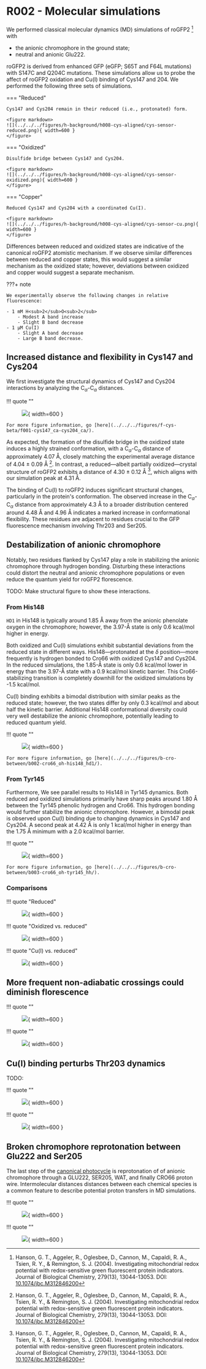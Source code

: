 # R002 - Molecular simulations

We performed classical molecular dynamics (MD) simulations of roGFP2 [^hanson2004investigating] with

-   the anionic chromophore in the ground state;
-   neutral and anionic Glu222.

roGFP2 is derived from enhanced GFP (eGFP; S65T and F64L mutations) with S147C and Q204C mutations.
These simulations allow us to probe the affect of roGFP2 oxidation and Cu(I) binding of Cys147 and 204.
We performed the following three sets of simulations.

=== "Reduced"

    Cys147 and Cys204 remain in their reduced (i.e., protonated) form.

    <figure markdown>
    ![](../../../figures/h-background/h008-cys-aligned/cys-sensor-reduced.png){ width=600 }
    </figure>

=== "Oxidized"

    Disulfide bridge between Cys147 and Cys204.

    <figure markdown>
    ![](../../../figures/h-background/h008-cys-aligned/cys-sensor-oxidized.png){ width=600 }
    </figure>

=== "Copper"

    Reduced Cys147 and Cys204 with a coordinated Cu(I).

    <figure markdown>
    ![](../../../figures/h-background/h008-cys-aligned/cys-sensor-cu.png){ width=600 }
    </figure>

Differences between reduced and oxidized states are indicative of the canonical roGFP2 atomistic mechanism.
If we observe similar differences between reduced and copper states, this would suggest a similar mechanism as the oxidized state; however, deviations between oxidized and copper would suggest a separate mechanism.

???+ note

    We experimentally observe the following changes in relative fluorescence:

    - 1 mM H<sub>2</sub>O<sub>2</sub>
        - Modest A band increase
        - Slight B band decrease
    - 1 μM Cu(I)
        - Slight A band decrease
        - Large B band decrease.

## Increased distance and flexibility in Cys147 and Cys204

We first investigate the structural dynamics of Cys147 and Cys204 interactions by analyzing the C$_\alpha$-C$_\alpha$ distances.

!!! quote ""
    <figure markdown>
    ![](../../../figures/f-cys-beta/f001-cys147_ca-cys204_ca/f001-cys147_ca-cys204_ca-pdf.svg){ width=600 }
    </figure>

    For more figure information, go [here](../../../figures/f-cys-beta/f001-cys147_ca-cys204_ca/).

As expected, the formation of the disulfide bridge in the oxidized state induces a highly strained conformation, with a C$_\alpha$-C$_\alpha$ distance of approximately 4.07 Å, closely matching the experimental average distance of 4.04 ± 0.09 Å [^hanson2004investigating].
In contrast, a reduced—albeit partially oxidized—crystal structure of roGFP2 exhibits a distance of 4.30 ± 0.12 Å [^hanson2004investigating], which aligns with our simulation peak at 4.31 Å.

The binding of Cu(I) to roGFP2 induces significant structural changes, particularly in the protein's conformation.
The observed increase in the C$_\alpha$-C$_\alpha$ distance from approximately 4.3 Å to a broader distribution centered around 4.48 Å and 4.96 Å indicates a marked increase in conformational flexibility.
These residues are adjacent to residues crucial to the GFP fluorescence mechanism involving Thr203 and Ser205.

## Destabilization of anionic chromophore

Notably, two residues flanked by Cys147 play a role in stabilizing the anionic chromophore through hydrogen bonding.
Disturbing these interactions could distort the neutral and anionic chromophore populations or even reduce the quantum yield for roGFP2 florescence.

TODO: Make structural figure to show these interactions.

### From His148

`HD1` in His148 is typically around 1.85 Å away from the anionic phenolate oxygen in the chromophore; however, the 3.97-Å state is only 0.6 kcal/mol higher in energy.

Both oxidized and Cu(I) simulations exhibit substantial deviations from the reduced state in different ways.
His148&mdash;protonated at the $\delta$ position&mdash;more frequently is hydrogen bonded to Cro66 with oxidized Cys147 and Cys204.
In the reduced simulations, the 1.85-Å state is only 0.6 kcal/mol lower in energy than the 3.97-Å state with a 0.9 kcal/mol kinetic barrier.
This Cro66-stabilizing transition is completely downhill for the oxidized simulations by -1.5 kcal/mol.

Cu(I) binding exhibits a bimodal distribution with similar peaks as the reduced state; however, the two states differ by only 0.3 kcal/mol and about half the kinetic barrier.
Additional His148 conformational diversity could very well destabilize the anionic chromophore, potentially leading to reduced quantum yield.

!!! quote ""
    <figure markdown>
    ![](../../../figures/b-cro-between/b002-cro66_oh-his148_hd1/b002-cro66_oh-his148_hd1-pdf.svg){ width=600 }
    </figure>

    For more figure information, go [here](../../../figures/b-cro-between/b002-cro66_oh-his148_hd1/).

### From Tyr145

Furthermore, We see parallel results to His148 in Tyr145 dynamics.
Both reduced and oxidized simulations primarily have sharp peaks around 1.80 Å between the Tyr145 phenolic hydrogen and Cro66.
This hydrogen bonding would further stabilize the anionic chromophore.
However, a bimodal peak is observed upon Cu(I) binding due to changing dynamics in Cys147 and Cys204.
A second peak at 4.42 Å is only 1 kcal/mol higher in energy than the 1.75 Å minimum with a 2.0 kcal/mol barrier.

!!! quote ""
    <figure markdown>
    ![](../../../figures/b-cro-between/b003-cro66_oh-tyr145_hh/b003-cro66_oh-tyr145_hh-pdf.svg){ width=600 }
    </figure>

    For more figure information, go [here](../../../figures/b-cro-between/b003-cro66_oh-tyr145_hh/).

### Comparisons

!!! quote "Reduced"
    <figure markdown>
    ![](../../../figures/b-cro-between/b004-his148_hd1-tyr145_hh/b004-pes-reduced.png){ width=600 }
    </figure>

!!! quote "Oxidized vs. reduced"
    <figure markdown>
    ![](../../../figures/b-cro-between/b004-his148_hd1-tyr145_hh/b004-pes-diff-oxd-red.png){ width=600 }
    </figure>

!!! quote "Cu(I) vs. reduced"
    <figure markdown>
    ![](../../../figures/b-cro-between/b004-his148_hd1-tyr145_hh/b004-pes-diff-cu-red.png){ width=600 }
    </figure>

## More frequent non-adiabatic crossings could diminish florescence

!!! quote ""
    <figure markdown>
    ![](../../../figures/h-background/h005-cro/cro-b-atom-types.svg){ width=600 }
    </figure>

!!! quote ""
    <figure markdown>
    ![](../../../figures/a-cro/a004-cro66-dihedral-pes/a004-pes-diff-cu-red.png){ width=600 }
    </figure>


## Cu(I) binding perturbs Thr203 dynamics

TODO:

!!! quote ""
    <figure markdown>
    ![](../../../figures/h-background/h007-distances/gfp-b-thr203-cro66.svg){ width=600 }
    </figure>

!!! quote ""
    <figure markdown>
    ![](../../../figures/b-cro-between/b001-cro66_oh-thr203_hg1/b001-cro66_oh-thr203_hg1-pdf.svg){ width=600 }
    </figure>

## Broken chromophore reprotonation between Glu222 and Ser205

The last step of the [canonical photocycle](../fluorescence-mechanism/#photocycle) is reprotonation of of anionic chromophore through a GLU222, SER205, WAT, and finally CRO66 proton wire.
Intermolecular distances distances between each chemical species is a common feature to describe potential proton transfers in MD simulations.

!!! quote ""
    <figure markdown>
    ![](../../../figures/h-background/h007-distances/gfp-glh222-ser205.svg){ width=600 }
    </figure>

!!! quote ""
    <figure markdown>
    ![](../../../figures/e-proton-wire/e001-ser205_og-glu222_he2/e001-ser205_og-glu222_he2-pdf.svg){ width=600 }
    </figure>

<!-- References -->

[^hanson2004investigating]: Hanson, G. T., Aggeler, R., Oglesbee, D., Cannon, M., Capaldi, R. A., Tsien, R. Y., & Remington, S. J. (2004). Investigating mitochondrial redox potential with redox-sensitive green fluorescent protein indicators. Journal of Biological Chemistry, 279(13), 13044-13053. DOI: [10.1074/jbc.M312846200](https://doi.org/10.1074/jbc.M312846200)
